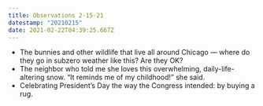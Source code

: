```yaml
---
title: Observations 2-15-21
datestamp: "20210215"
date: 2021-02-22T04:39:25.667Z
---
```

- The bunnies and other wildlife that live all around Chicago — where do they go in subzero weather like this? Are they OK?
- The neighbor who told me she loves this overwhelming, daily-life-altering snow. “It reminds me of my childhood!” she said.
- Celebrating President’s Day the way the Congress intended: by buying a rug.